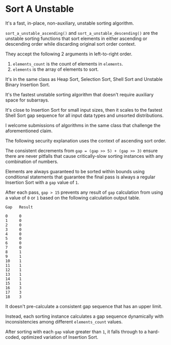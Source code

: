 # Sort A Unstable

It's a fast, in-place, non-auxiliary, unstable sorting algorithm.

`sort_a_unstable_ascending()` and `sort_a_unstable_descending()` are the unstable sorting functions that sort elements in either ascending or descending order while discarding original sort order context.

They accept the following 2 arguments in left-to-right order.

1. `elements_count` is the count of elements in `elements`.
2. `elements` is the array of elements to sort.

It's in the same class as Heap Sort, Selection Sort, Shell Sort and Unstable Binary Insertion Sort.

It's the fastest unstable sorting algorithm that doesn't require auxiliary space for subarrays.

It's close to Insertion Sort for small input sizes, then it scales to the fastest Shell Sort gap sequence for all input data types and unsorted distributions.

I welcome submissions of algorithms in the same class that challenge the aforementioned claim.

The following security explanation uses the context of ascending sort order.

The consistent decrements from `gap = (gap >> 5) + (gap >> 3)` ensure there are never pitfalls that cause critically-slow sorting instances with any combination of numbers.

Elements are always guaranteed to be sorted within bounds using conditional statements that guarantee the final pass is always a regular Insertion Sort with a `gap` value of `1`.

After each pass, `gap > 15` prevents any result of `gap` calculation from using a value of `0` or `1` based on the following calculation output table.

```
Gap   Result

0     0
1     0
2     0
3     0
4     0
5     0
6     0
7     0
8     1
9     1
10    1
11    1
12    1
13    1
14    1
15    1
16    3
17    3
18    3
```

It doesn't pre-calculate a consistent gap sequence that has an upper limit.

Instead, each sorting instance calculates a gap sequence dynamically with inconsistencies among different `elements_count` values.

After sorting with each `gap` value greater than `1`, it falls through to a hard-coded, optimized variation of Insertion Sort.
